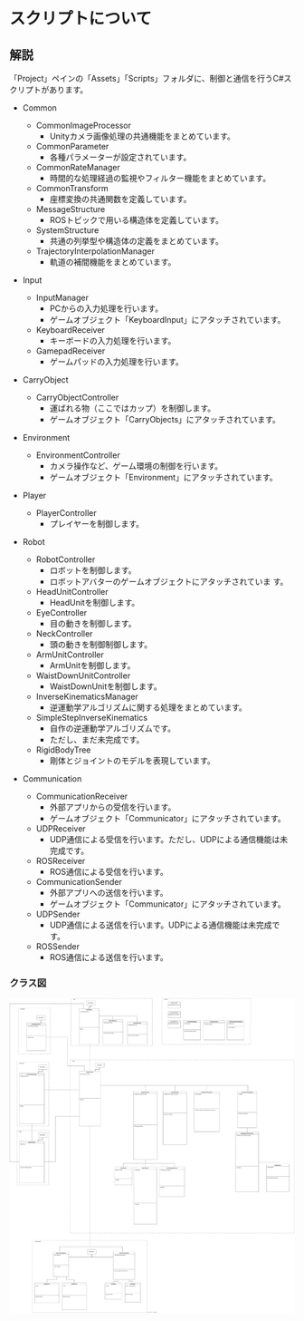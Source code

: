# スクリプトについて

## 解説

「Project」ペインの「Assets」「Scripts」フォルダに、制御と通信を行うC#スクリプトがあります。

- Common
  - CommonImageProcessor
    - Unityカメラ画像処理の共通機能をまとめています。
  - CommonParameter
    - 各種パラメーターが設定されています。
  - CommonRateManager
    - 時間的な処理経過の監視やフィルター機能をまとめています。
  - CommonTransform
    - 座標変換の共通関数を定義しています。
  - MessageStructure
    - ROSトピックで用いる構造体を定義しています。
  - SystemStructure
    - 共通の列挙型や構造体の定義をまとめています。
  - TrajectoryInterpolationManager
    - 軌道の補間機能をまとめています。

- Input
  - InputManager
    - PCからの入力処理を行います。
    - ゲームオブジェクト「KeyboardInput」にアタッチされています。
  - KeyboardReceiver
    - キーボードの入力処理を行います。
  - GamepadReceiver
    - ゲームパッドの入力処理を行います。

- CarryObject
  - CarryObjectController
    - 運ばれる物（ここではカップ）を制御します。
    - ゲームオブジェクト「CarryObjects」にアタッチされています。

- Environment
  - EnvironmentController
    - カメラ操作など、ゲーム環境の制御を行います。
    - ゲームオブジェクト「Environment」にアタッチされています。

- Player
  - PlayerController
    - プレイヤーを制御します。

- Robot
  - RobotController
    - ロボットを制御します。
    - ロボットアバターのゲームオブジェクトにアタッチされていま  す。
  - HeadUnitController
    - HeadUnitを制御します。
  - EyeController
    - 目の動きを制御します。
  - NeckController
    - 頭の動きを制御制御します。
  - ArmUnitController
    - ArmUnitを制御します。
  - WaistDownUnitController
    - WaistDownUnitを制御します。
  - InverseKinematicsManager
    - 逆運動学アルゴリズムに関する処理をまとめています。
  - SimpleStepInverseKinematics
    - 自作の逆運動学アルゴリズムです。
    - ただし、まだ未完成です。
  - RigidBodyTree
    - 剛体とジョイントのモデルを表現しています。

- Communication
  - CommunicationReceiver
    - 外部アプリからの受信を行います。
    - ゲームオブジェクト「Communicator」にアタッチされています。
  - UDPReceiver
    - UDP通信による受信を行います。ただし、UDPによる通信機能は未完成です。
  - ROSReceiver
    - ROS通信による受信を行います。
  - CommunicationSender
    - 外部アプリへの送信を行います。
    - ゲームオブジェクト「Communicator」にアタッチされています。
  - UDPSender
    - UDP通信による送信を行います。UDPによる通信機能は未完成です。
  - ROSSender
    - ROS通信による送信を行います。

### クラス図

![Class Diagram](MaidRobotCafe_v2_class_diagram.svg)
